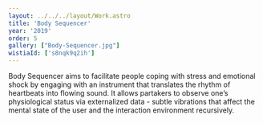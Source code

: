 ```yaml
---
layout: ../../../layout/Work.astro
title: 'Body Sequencer'
year: '2019'
order: 5
gallery: ["Body-Sequencer.jpg"]
wistiaId: ['s8nqk9q2ih']
---
```


Body Sequencer aims to facilitate people coping with stress and emotional shock by engaging with an instrument that translates the rhythm of heartbeats into flowing sound. It allows partakers to observe one’s physiological status via externalized data - subtle vibrations that affect the mental state of the user and the interaction environment recursively.